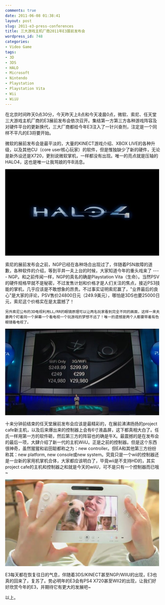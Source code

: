 ```yaml
---
comments: true
date: 2011-06-08 01:38:41
layout: post
slug: 2011-e3-press-conferences
title: 三大游戏主机厂商2011年E3展前发布会
wordpress_id: 748
categories:
- Video Game
tags:
- 3D
- 3DS
- HALO
- Microsoft
- Nintendo
- Playstation
- Playstation Vita
- Wii
- WiiU
---
```


在北京时间昨天0点30分，今天昨天上8点和今天凌晨0点，微软、索尼、任天堂三大游戏主机厂商的E3展前发布会依次召开。集结第一方第三方各种游戏阵容及对硬件平台的更新换代，三大厂商都给今年E3注入了一针兴奋剂，注定是一个同样不平凡的E3将要开始。




微软的展前发布会是最平淡的，大量的KINECT游戏介绍、XBOX LIVE的各种升级，以及其他CU（core user核心玩家）的软件，但是惟独缺少了新的硬件，无论是新外设还是X720，更别说微软掌机，一样都没有出现。唯一的亮点就是压轴的HALO4，这也是唯一让我骂娘的牛B消息。




[![](/images/uploads/wp/2011_e3_microsoft-500x281.jpg)](/2011-e3-press-conferences/2011_e3_microsoft/)




索尼的展前发布会之前，NGP已经在各种场合出现过了，伴随着PSN故障的道歉，各种软件的介绍，等到平井一夫上台的时候，大家知道今年的重头戏来了 ---- NGP。和之前传闻一样，NGP的真名的确是Playstation Vita（生命）。当然PSV的硬件规格早就不是秘密，不过发售计划和价格才是人们关注的焦点，接近PS3技能的掌机，几乎应该是不敢想象的昂贵。不过事实证明索尼赢了，"业界最后的良心"是大家的评论，PSV售价24800日元（249.9美元），哪怕是3DS也要25000日元，索尼这个价格实在是太震撼了！

	另外索尼公布的3D电视利用LL/RR的眼镜原理可以让两名玩家看到完全不同的画面，这样一来夫妻两个盯着同一个屏幕一个看电视一个玩游戏的梦想不远了！唯一的遗憾是两个人都要带着有色眼镜看电视了。




[![](/images/uploads/wp/2011_e3_sony-500x280.jpg)](/2011-e3-press-conferences/2011_e3_sony/)




十来分钟前结束的任天堂展前发布会应该是最精彩的，在展前沸沸扬扬的project cafe新主机，以及后来爆出来的控制器上会有6寸液晶屏，这下都真相大白了。任氏一样用第一方的软件砸，然后第三方的阵容也的确是牛X。最震撼的是在发布会的最后一项，大肆介绍了新一代的主机WiiU。正是之前的控制器。但是这个东西很神奇，虽然猩猩和岩田聪都称之为：new controller。但EA和其他第三方纷纷称其：new platform, new console或new system。究竟只是一个wii的控制器还是一台新的家用机掌机合体，大家都应该明白了，毕竟wii是不支持HD的，其实project cafe的主机和控制器之和就是今天的wiiU，可不是只有一个控制器而已哦~




[![](/images/uploads/wp/2011_e3_nintendo-500x281.png)](/2011-e3-press-conferences/2011_e3_nintendo/)




E3每天都在恢复往日的气息，伴随着3DS/KINECT甚至NGP/WIIU的出现，E3也真的回来了，复苏了。势必明年的E3会有PS4 X720甚至WII2的出现，让我们好好欣赏今年的E3，并期待它有更大的发展吧~




以上。



